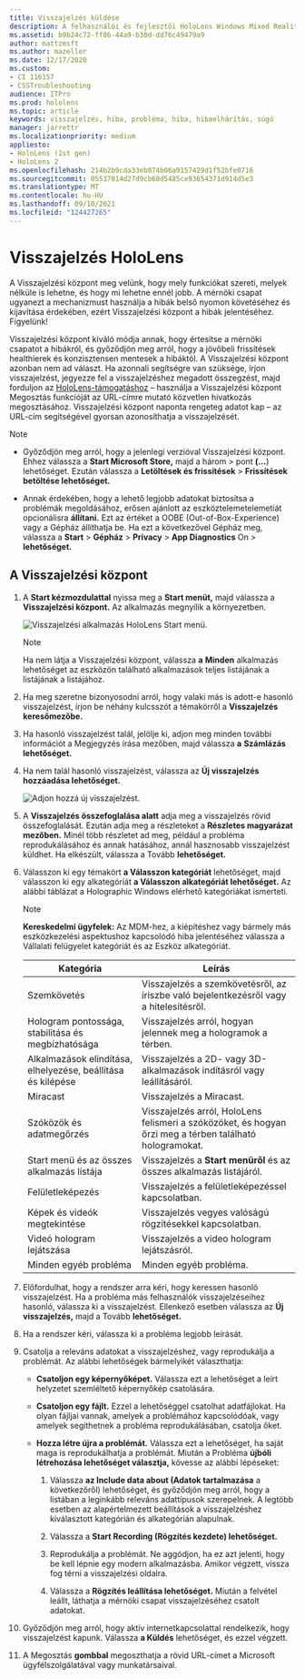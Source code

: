 ```yaml
---
title: Visszajelzés küldése
description: A felhasználói és fejlesztői HoloLens Windows Mixed Reality hozhat létre a Visszajelzési központ.
ms.assetid: b9b24c72-ff86-44a9-b30d-dd76c49479a9
author: mattzmsft
ms.author: mazeller
ms.date: 12/17/2020
ms.custom:
- CI 116157
- CSSTroubleshooting
audience: ITPro
ms.prod: hololens
ms.topic: article
keywords: visszajelzés, hiba, probléma, hiba, hibaelhárítás, súgó
manager: jarrettr
ms.localizationpriority: medium
appliesto:
- HoloLens (1st gen)
- HoloLens 2
ms.openlocfilehash: 214b2b9cda33eb074b06a9157429d1f52bfe0716
ms.sourcegitcommit: 05537014d27d9cb60d5485ce93654371d914d5e3
ms.translationtype: MT
ms.contentlocale: hu-HU
ms.lasthandoff: 09/10/2021
ms.locfileid: "124427265"
---
```

# <a name="feedback-for-hololens"></a>Visszajelzés HoloLens

A Visszajelzési központ meg velünk, hogy mely funkciókat szereti, melyek nélküle is lehetne, és hogy mi lehetne ennél jobb. A mérnöki csapat ugyanezt a mechanizmust használja a hibák belső nyomon követéséhez és kijavítása érdekében, ezért Visszajelzési központ a hibák jelentéséhez. Figyelünk!

Visszajelzési központ kiváló módja annak, hogy értesítse a mérnöki csapatot a hibákról, és győződjön meg arról, hogy a jövőbeli frissítések healthierek és konzisztensen mentesek a hibáktól. A Visszajelzési központ azonban nem ad választ. Ha azonnali segítségre van szüksége, írjon visszajelzést, jegyezze fel a visszajelzéshez megadott összegzést,  majd forduljon az [HoloLens-támogatáshoz](https://support.microsoft.com/supportforbusiness/productselection?sapid=e9391227-fa6d-927b-0fff-f96288631b8f) – használja a Visszajelzési központ Megosztás funkcióját az URL-címre mutató közvetlen hivatkozás megosztásához. Visszajelzési központ naponta rengeteg adatot kap – az URL-cím segítségével gyorsan azonosíthatja a visszajelzését.

> [!NOTE]  
>  
> - Győződjön meg arról, hogy a jelenlegi verzióval Visszajelzési központ. Ehhez válassza a **Start Microsoft Store,** majd a három  >  pont **(...**) lehetőséget. Ezután válassza a **Letöltések és frissítések**  >  **Frissítések betöltése lehetőséget.**  
>  
> - Annak érdekében, hogy a lehető legjobb adatokat biztosítsa a problémák megoldásához, erősen ajánlott az eszköztelemetelemetiát opcionálisra **állítani.** Ezt az értéket a OOBE (Out-of-Box-Experience) vagy a Gépház állíthatja be. Ha ezt a következővel Gépház meg, válassza a **Start**  >  **Gépház**  >  **Privacy**  >  **App Diagnostics** On  >  **lehetőséget.**

## <a name="use-the-feedback-hub"></a>A Visszajelzési központ

1. A **Start kézmozdulattal** nyissa meg a **Start menüt,** majd válassza a **Visszajelzési központ.** Az alkalmazás megnyílik a környezetben.

   ![Visszajelzési alkalmazás HoloLens Start menü.](./images/hololens2-feedbackhub-tile.png)
   > [!NOTE]  
   > Ha nem látja a Visszajelzési központ, válassza **a** **Minden** alkalmazás lehetőséget az eszközön található alkalmazások teljes listájának a listájának a listájához.

1. Ha meg szeretne bizonyosodni arról, hogy valaki más is adott-e hasonló visszajelzést, írjon be néhány kulcsszót a témakörről a **Visszajelzés keresőmezőbe.**
1. Ha hasonló visszajelzést talál, jelölje ki, adjon meg minden további információt a Megjegyzés írása mezőben, majd válassza **a** **Számlázás lehetőséget.**
1. Ha nem talál hasonló visszajelzést, válassza az **Új visszajelzés hozzáadása lehetőséget.**

   ![Adjon hozzá új visszajelzést.](./images/hololens-feedback-1.png)

1. A **Visszajelzés összefoglalása alatt** adja meg a visszajelzés rövid összefoglalását. Ezután adja meg a részleteket a **Részletes magyarázat mezőben.** Minél több részletet ad meg, például a probléma reprodukálásához és annak hatásához, annál hasznosabb visszajelzést küldhet. Ha elkészült, válassza a Tovább **lehetőséget.**

1. Válasszon ki egy témakört **a Válasszon kategóriát** lehetőséget, majd válasszon ki egy alkategóriát **a Válasszon alkategóriát lehetőséget.** Az alábbi táblázat a Holographic Windows elérhető kategóriákat ismerteti.

   > [!NOTE]  
   > **Kereskedelmi ügyfelek:** Az MDM-hez, a kiépítéshez vagy bármely más  eszközkezelési aspektushoz kapcsolódó hiba jelentéséhez válassza a Vállalati felügyelet kategóriát és az Eszköz  alkategóriát.

   |Kategória |Leírás |
   | --- | --- |
   |Szemkövetés |Visszajelzés a szemkövetésről, az íriszbe való bejelentkezésről vagy a hitelesítésről. |
   |Hologram pontossága, stabilitása és megbízhatósága |Visszajelzés arról, hogyan jelennek meg a hologramok a térben. |
   |Alkalmazások elindítása, elhelyezése, beállítása és kilépése |Visszajelzés a 2D- vagy 3D-alkalmazások indításról vagy leállításáról. |
   |Miracast |Visszajelzés a Miracast. |
   |Szóközök és adatmegőrzés |Visszajelzés arról, HoloLens felismeri a szóközöket, és hogyan őrzi meg a térben található hologramokat. |
   |Start menü és az összes alkalmazás listája |Visszajelzés a **Start menüről** és az összes alkalmazás listájáról. |
   |Felületleképezés |Visszajelzés a felületleképezéssel kapcsolatban. |
   |Képek és videók megtekintése |Visszajelzés vegyes valóságú rögzítésekkel kapcsolatban. |
   |Videó hologram lejátszása |Visszajelzés a video hologram lejátszásról. |
   |Minden egyéb probléma |Minden egyéb probléma. |

1. Előfordulhat, hogy a rendszer arra kéri, hogy keressen hasonló visszajelzést. Ha a probléma más felhasználók visszajelzéseihez hasonló, válassza ki a visszajelzést. Ellenkező esetben válassza az **Új visszajelzés,** majd a Tovább **lehetőséget.**

1. Ha a rendszer kéri, válassza ki a probléma legjobb leírását.

1. Csatolja a releváns adatokat a visszajelzéshez, vagy reprodukálja a problémát. Az alábbi lehetőségek bármelyikét választhatja:

   - **Csatoljon egy képernyőképet.** Válassza ezt a lehetőséget a leírt helyzetet szemléltető képernyőkép csatolására.
   - **Csatoljon egy fájlt.** Ezzel a lehetőséggel csatolhat adatfájlokat. Ha olyan fájljai vannak, amelyek a problémához kapcsolódóak, vagy amelyek segíthetnek a probléma reprodukálásában, csatolja őket.
   - **Hozza létre újra a problémát.** Válassza ezt a lehetőséget, ha saját maga is reprodukálhatja a problémát. Miután a Probléma **újbóli létrehozása lehetőséget választja,** kövesse az alábbi lépéseket:  

     1. Válassza **az Include data about (Adatok tartalmazása** a következőről) lehetőséget, és győződjön meg arról, hogy a listában a leginkább releváns adattípusok szerepelnek. A legtöbb esetben az alapértelmezett beállítások a visszajelzéshez kiválasztott kategórián és alkategórián alapulnak.  
     1. Válassza a **Start Recording (Rögzítés kezdete) lehetőséget.**

     1. Reprodukálja a problémát. Ne aggódjon, ha ez azt jelenti, hogy be kell lépnie egy modern alkalmazásba. Amikor végzett, vissza fog térni a visszajelzési oldalra.
     1. Válassza a **Rögzítés leállítása lehetőséget.** Miután a felvétel leállt, láthatja a mérnöki csapat visszajelzéséhez csatolt adatokat.

1. Győződjön meg arról, hogy aktív internetkapcsolattal rendelkezik, hogy visszajelzést kapunk. Válassza **a Küldés** lehetőséget, és ezzel végzett.

1. A Megosztás **gombbal** megoszthatja a rövid URL-címet a Microsoft ügyfélszolgálatával vagy munkatársaival.